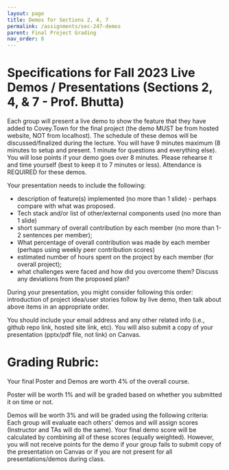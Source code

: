 ```yaml
---
layout: page
title: Demos for Sections 2, 4, 7
permalink: /assignments/sec-247-demos
parent: Final Project Grading
nav_order: 8
---
```


# Specifications for Fall 2023 Live Demos / Presentations (Sections 2, 4, & 7 - Prof. Bhutta)

Each group will present a live demo to show the feature that they have added to Covey.Town for the final project (the demo MUST be from hosted website, NOT from localhost). The schedule of these demos will be discussed/finalized during the lecture. You will have 9 minutes maximum (8 minutes to setup and present. 1 minute for questions and everything else). You will lose points if your demo goes over 8 minutes. Please rehearse it and time yourself (best to keep it to 7 minutes or less). Attendance is REQUIRED for these demos.

Your presentation needs to include the following:
- description of feature(s) implemented (no more than 1 slide) - perhaps compare with what was proposed.
- Tech stack and/or list of other/external components used (no more than 1 slide)
- short summary of overall contribution by each member (no more than 1-2 sentences per member);
- What percentage of overall contribution was made by each member (perhaps using weekly peer contribution scores)
- estimated number of hours spent on the project by each member (for overall project);
- what challenges were faced and how did you overcome them? Discuss any deviations from the proposed plan?

During your presentation, you might consider following this order: introduction of project idea/user stories follow by live demo, then talk about above items in an appropriate order.

You should include your email address and any other related info (i.e., github repo link, hosted site link, etc). You will also submit a copy of your presentation (pptx/pdf file, not link) on Canvas.

# Grading Rubric:
Your final Poster and Demos are worth 4% of the overall course. 

Poster will be worth 1% and will be graded based on whether you submitted it on time or not. 

Demos will be worth 3% and will be graded using the following criteria: Each group will evaluate each others' demos and will assign scores (Instructor and TAs will do the same). Your final demo score will be calculated by combining all of these scores (equally weighted). However, you will not receive points for the demo if your group fails to submit copy of the presentation on Canvas or if you are not present for all presentations/demos during class.
